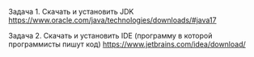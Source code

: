 Задача 1. 
Скачать и установить JDK https://www.oracle.com/java/technologies/downloads/#java17

Задача 2. 
Скачать и установить  IDE (программу в которой программисты пишут код)  https://www.jetbrains.com/idea/download/

